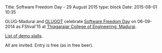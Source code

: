 Title: Software Freedom Day - 29 August 2015
type: block
Date: 2015-08-01 10:35

GLUG-Madurai and [GLUGOT](http://glugot.tce.edu) celebrate [Software Freedom Day](http://softwarefreedomday.org)
on 06-09-2014 as FStival'15 at [Thiagarajar College of Engineering, Madurai](http://www.tce.edu).

[List of demo stalls](http://fstival.tce.edu/wiki/fstival_15:stallslist).

All are invited. Entry is free (as in free beer).

